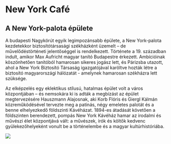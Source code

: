 # New York Café
## A New York-palota épülete

A budapesti Nagykörút egyik legimpozánsabb épülete, a New York-palota kezdetekkor biztosítótársasági székházként üzemelt – de művelődéstörténeti jelentőséggel is rendelkezett. Története a 19. században indult, amikor Max Aufricht magyar tanító Budapestre érkezett. Ambícióinak köszönhetően tanítóból hamarosan sikeres jogász lett, és Párizsba utazott, ahol a New York Biztosító Társaság igazgatójával karöltve hozták létre a biztosító magyarországi hálózatát - amelynek hamarosan székházra lett szüksége.

Az elképzelés egy eklektikus stílusú, hatalmas épület volt a város központjában – és nemsokára ki is adták a megbízást az épület megtervezésére Hauszmann Alajosnak, aki Korb Flóris és Giergl Kálmán közreműködésével tervezte meg a patinás, négy emeletes palotát és a benne elhelyezkedő földszinti Kávéházat. 1894-es átadását követően a földszinten berendezett, pompás New York Kávéház hamar az irodalmi és művészi élet központjává vált: a művészek, írók és költők kedvenc gyülekezőhelyeként vonult be a történelembe és a magyar kultúrhistóriába.


![](cafeny.jpg)

